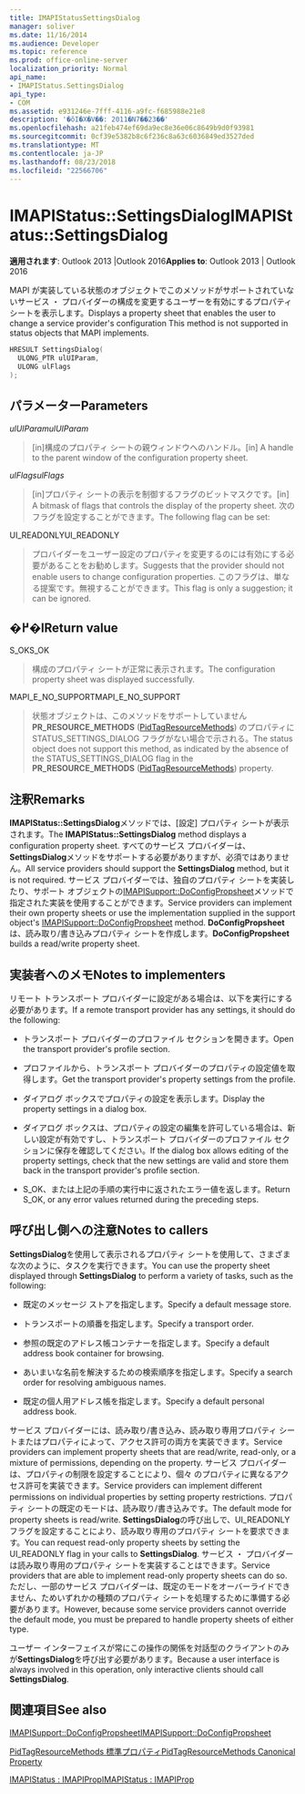 ```yaml
---
title: IMAPIStatusSettingsDialog
manager: soliver
ms.date: 11/16/2014
ms.audience: Developer
ms.topic: reference
ms.prod: office-online-server
localization_priority: Normal
api_name:
- IMAPIStatus.SettingsDialog
api_type:
- COM
ms.assetid: e931246e-7fff-4116-a9fc-f685988e21e8
description: '�ŏI�X�V��: 2011�N7��23��'
ms.openlocfilehash: a21feb474ef69da9ec8e36e06c8649b9d0f93981
ms.sourcegitcommit: 0cf39e5382b8c6f236c8a63c6036849ed3527ded
ms.translationtype: MT
ms.contentlocale: ja-JP
ms.lasthandoff: 08/23/2018
ms.locfileid: "22566706"
---
```

# <a name="imapistatussettingsdialog"></a><span data-ttu-id="4eec2-103">IMAPIStatus::SettingsDialog</span><span class="sxs-lookup"><span data-stu-id="4eec2-103">IMAPIStatus::SettingsDialog</span></span>

  
  
<span data-ttu-id="4eec2-104">**適用されます**: Outlook 2013 |Outlook 2016</span><span class="sxs-lookup"><span data-stu-id="4eec2-104">**Applies to**: Outlook 2013 | Outlook 2016</span></span> 
  
<span data-ttu-id="4eec2-105">MAPI が実装している状態のオブジェクトでこのメソッドがサポートされていないサービス ・ プロバイダーの構成を変更するユーザーを有効にするプロパティ シートを表示します。</span><span class="sxs-lookup"><span data-stu-id="4eec2-105">Displays a property sheet that enables the user to change a service provider's configuration This method is not supported in status objects that MAPI implements.</span></span>
  
```cpp
HRESULT SettingsDialog(
  ULONG_PTR ulUIParam,
  ULONG ulFlags
);
```

## <a name="parameters"></a><span data-ttu-id="4eec2-106">パラメーター</span><span class="sxs-lookup"><span data-stu-id="4eec2-106">Parameters</span></span>

 <span data-ttu-id="4eec2-107">_ulUIParam_</span><span class="sxs-lookup"><span data-stu-id="4eec2-107">_ulUIParam_</span></span>
  
> <span data-ttu-id="4eec2-108">[in]構成のプロパティ シートの親ウィンドウへのハンドル。</span><span class="sxs-lookup"><span data-stu-id="4eec2-108">[in] A handle to the parent window of the configuration property sheet.</span></span>
    
 <span data-ttu-id="4eec2-109">_ulFlags_</span><span class="sxs-lookup"><span data-stu-id="4eec2-109">_ulFlags_</span></span>
  
> <span data-ttu-id="4eec2-110">[in]プロパティ シートの表示を制御するフラグのビットマスクです。</span><span class="sxs-lookup"><span data-stu-id="4eec2-110">[in] A bitmask of flags that controls the display of the property sheet.</span></span> <span data-ttu-id="4eec2-111">次のフラグを設定することができます。</span><span class="sxs-lookup"><span data-stu-id="4eec2-111">The following flag can be set:</span></span>
    
<span data-ttu-id="4eec2-112">UI_READONLY</span><span class="sxs-lookup"><span data-stu-id="4eec2-112">UI_READONLY</span></span> 
  
> <span data-ttu-id="4eec2-113">プロバイダーをユーザー設定のプロパティを変更するのには有効にする必要があることをお勧めします。</span><span class="sxs-lookup"><span data-stu-id="4eec2-113">Suggests that the provider should not enable users to change configuration properties.</span></span> <span data-ttu-id="4eec2-114">このフラグは、単なる提案です。無視することができます。</span><span class="sxs-lookup"><span data-stu-id="4eec2-114">This flag is only a suggestion; it can be ignored.</span></span>
    
## <a name="return-value"></a><span data-ttu-id="4eec2-115">�߂�l</span><span class="sxs-lookup"><span data-stu-id="4eec2-115">Return value</span></span>

<span data-ttu-id="4eec2-116">S_OK</span><span class="sxs-lookup"><span data-stu-id="4eec2-116">S_OK</span></span> 
  
> <span data-ttu-id="4eec2-117">構成のプロパティ シートが正常に表示されます。</span><span class="sxs-lookup"><span data-stu-id="4eec2-117">The configuration property sheet was displayed successfully.</span></span>
    
<span data-ttu-id="4eec2-118">MAPI_E_NO_SUPPORT</span><span class="sxs-lookup"><span data-stu-id="4eec2-118">MAPI_E_NO_SUPPORT</span></span> 
  
> <span data-ttu-id="4eec2-119">状態オブジェクトは、このメソッドをサポートしていません**PR_RESOURCE_METHODS** ([PidTagResourceMethods](pidtagresourcemethods-canonical-property.md)) のプロパティに STATUS_SETTINGS_DIALOG フラグがない場合で示される。</span><span class="sxs-lookup"><span data-stu-id="4eec2-119">The status object does not support this method, as indicated by the absence of the STATUS_SETTINGS_DIALOG flag in the **PR_RESOURCE_METHODS** ([PidTagResourceMethods](pidtagresourcemethods-canonical-property.md)) property.</span></span>
    
## <a name="remarks"></a><span data-ttu-id="4eec2-120">注釈</span><span class="sxs-lookup"><span data-stu-id="4eec2-120">Remarks</span></span>

<span data-ttu-id="4eec2-121">**IMAPIStatus::SettingsDialog**メソッドでは、[設定] プロパティ シートが表示されます。</span><span class="sxs-lookup"><span data-stu-id="4eec2-121">The **IMAPIStatus::SettingsDialog** method displays a configuration property sheet.</span></span> <span data-ttu-id="4eec2-122">すべてのサービス プロバイダーは、 **SettingsDialog**メソッドをサポートする必要がありますが、必須ではありません。</span><span class="sxs-lookup"><span data-stu-id="4eec2-122">All service providers should support the **SettingsDialog** method, but it is not required.</span></span> <span data-ttu-id="4eec2-123">サービス プロバイダーでは、独自のプロパティ シートを実装したり、サポート オブジェクトの[IMAPISupport::DoConfigPropsheet](imapisupport-doconfigpropsheet.md)メソッドで指定された実装を使用することができます。</span><span class="sxs-lookup"><span data-stu-id="4eec2-123">Service providers can implement their own property sheets or use the implementation supplied in the support object's [IMAPISupport::DoConfigPropsheet](imapisupport-doconfigpropsheet.md) method.</span></span> <span data-ttu-id="4eec2-124">**DoConfigPropsheet**は、読み取り/書き込みプロパティ シートを作成します。</span><span class="sxs-lookup"><span data-stu-id="4eec2-124">**DoConfigPropsheet** builds a read/write property sheet.</span></span> 
  
## <a name="notes-to-implementers"></a><span data-ttu-id="4eec2-125">実装者へのメモ</span><span class="sxs-lookup"><span data-stu-id="4eec2-125">Notes to implementers</span></span>

<span data-ttu-id="4eec2-126">リモート トランスポート プロバイダーに設定がある場合は、以下を実行にする必要があります。</span><span class="sxs-lookup"><span data-stu-id="4eec2-126">If a remote transport provider has any settings, it should do the following:</span></span>
  
- <span data-ttu-id="4eec2-127">トランスポート プロバイダーのプロファイル セクションを開きます。</span><span class="sxs-lookup"><span data-stu-id="4eec2-127">Open the transport provider's profile section.</span></span>
    
- <span data-ttu-id="4eec2-128">プロファイルから、トランスポート プロバイダーのプロパティの設定値を取得します。</span><span class="sxs-lookup"><span data-stu-id="4eec2-128">Get the transport provider's property settings from the profile.</span></span>
    
- <span data-ttu-id="4eec2-129">ダイアログ ボックスでプロパティの設定を表示します。</span><span class="sxs-lookup"><span data-stu-id="4eec2-129">Display the property settings in a dialog box.</span></span>
    
- <span data-ttu-id="4eec2-130">ダイアログ ボックスは、プロパティの設定の編集を許可している場合は、新しい設定が有効ですし、トランスポート プロバイダーのプロファイル セクションに保存を確認してください。</span><span class="sxs-lookup"><span data-stu-id="4eec2-130">If the dialog box allows editing of the property settings, check that the new settings are valid and store them back in the transport provider's profile section.</span></span>
    
- <span data-ttu-id="4eec2-131">S_OK、または上記の手順の実行中に返されたエラー値を返します。</span><span class="sxs-lookup"><span data-stu-id="4eec2-131">Return S_OK, or any error values returned during the preceding steps.</span></span>
    
## <a name="notes-to-callers"></a><span data-ttu-id="4eec2-132">呼び出し側への注意</span><span class="sxs-lookup"><span data-stu-id="4eec2-132">Notes to callers</span></span>

<span data-ttu-id="4eec2-133">**SettingsDialog**を使用して表示されるプロパティ シートを使用して、さまざまな次のように、タスクを実行できます。</span><span class="sxs-lookup"><span data-stu-id="4eec2-133">You can use the property sheet displayed through **SettingsDialog** to perform a variety of tasks, such as the following:</span></span> 
  
- <span data-ttu-id="4eec2-134">既定のメッセージ ストアを指定します。</span><span class="sxs-lookup"><span data-stu-id="4eec2-134">Specify a default message store.</span></span>
    
- <span data-ttu-id="4eec2-135">トランスポートの順番を指定します。</span><span class="sxs-lookup"><span data-stu-id="4eec2-135">Specify a transport order.</span></span>
    
- <span data-ttu-id="4eec2-136">参照の既定のアドレス帳コンテナーを指定します。</span><span class="sxs-lookup"><span data-stu-id="4eec2-136">Specify a default address book container for browsing.</span></span>
    
- <span data-ttu-id="4eec2-137">あいまいな名前を解決するための検索順序を指定します。</span><span class="sxs-lookup"><span data-stu-id="4eec2-137">Specify a search order for resolving ambiguous names.</span></span>
    
- <span data-ttu-id="4eec2-138">既定の個人用アドレス帳を指定します。</span><span class="sxs-lookup"><span data-stu-id="4eec2-138">Specify a default personal address book.</span></span>
    
<span data-ttu-id="4eec2-139">サービス プロバイダーには、読み取り/書き込み、読み取り専用プロパティ シートまたはプロパティによって、アクセス許可の両方を実装できます。</span><span class="sxs-lookup"><span data-stu-id="4eec2-139">Service providers can implement property sheets that are read/write, read-only, or a mixture of permissions, depending on the property.</span></span> <span data-ttu-id="4eec2-140">サービス プロバイダーは、プロパティの制限を設定することにより、個々 のプロパティに異なるアクセス許可を実装できます。</span><span class="sxs-lookup"><span data-stu-id="4eec2-140">Service providers can implement different permissions on individual properties by setting property restrictions.</span></span> <span data-ttu-id="4eec2-141">プロパティ シートの既定のモードは、読み取り/書き込みです。</span><span class="sxs-lookup"><span data-stu-id="4eec2-141">The default mode for property sheets is read/write.</span></span> <span data-ttu-id="4eec2-142">**SettingsDialog**の呼び出しで、UI_READONLY フラグを設定することにより、読み取り専用のプロパティ シートを要求できます。</span><span class="sxs-lookup"><span data-stu-id="4eec2-142">You can request read-only property sheets by setting the UI_READONLY flag in your calls to **SettingsDialog**.</span></span> <span data-ttu-id="4eec2-143">サービス ・ プロバイダーは読み取り専用のプロパティ シートを実装することはできます。</span><span class="sxs-lookup"><span data-stu-id="4eec2-143">Service providers that are able to implement read-only property sheets can do so.</span></span> <span data-ttu-id="4eec2-144">ただし、一部のサービス プロバイダーは、既定のモードをオーバーライドできません、ためいずれかの種類のプロパティ シートを処理するために準備する必要があります。</span><span class="sxs-lookup"><span data-stu-id="4eec2-144">However, because some service providers cannot override the default mode, you must be prepared to handle property sheets of either type.</span></span> 
  
<span data-ttu-id="4eec2-145">ユーザー インターフェイスが常にこの操作の関係を対話型のクライアントのみが**SettingsDialog**を呼び出す必要があります。</span><span class="sxs-lookup"><span data-stu-id="4eec2-145">Because a user interface is always involved in this operation, only interactive clients should call **SettingsDialog**.</span></span>
  
## <a name="see-also"></a><span data-ttu-id="4eec2-146">関連項目</span><span class="sxs-lookup"><span data-stu-id="4eec2-146">See also</span></span>



[<span data-ttu-id="4eec2-147">IMAPISupport::DoConfigPropsheet</span><span class="sxs-lookup"><span data-stu-id="4eec2-147">IMAPISupport::DoConfigPropsheet</span></span>](imapisupport-doconfigpropsheet.md)
  
[<span data-ttu-id="4eec2-148">PidTagResourceMethods 標準プロパティ</span><span class="sxs-lookup"><span data-stu-id="4eec2-148">PidTagResourceMethods Canonical Property</span></span>](pidtagresourcemethods-canonical-property.md)
  
[<span data-ttu-id="4eec2-149">IMAPIStatus : IMAPIProp</span><span class="sxs-lookup"><span data-stu-id="4eec2-149">IMAPIStatus : IMAPIProp</span></span>](imapistatusimapiprop.md)

